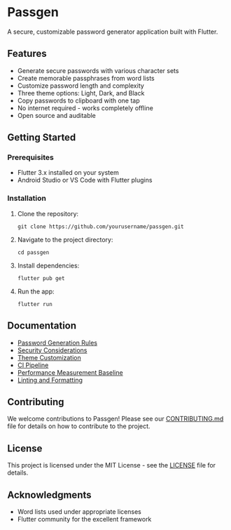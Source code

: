 # Passgen

A secure, customizable password generator application built with Flutter.

## Features

- Generate secure passwords with various character sets
- Create memorable passphrases from word lists
- Customize password length and complexity
- Three theme options: Light, Dark, and Black
- Copy passwords to clipboard with one tap
- No internet required - works completely offline
- Open source and auditable

## Getting Started

### Prerequisites

- Flutter 3.x installed on your system
- Android Studio or VS Code with Flutter plugins

### Installation

1. Clone the repository:
   ```
   git clone https://github.com/yourusername/passgen.git
   ```

2. Navigate to the project directory:
   ```
   cd passgen
   ```

3. Install dependencies:
   ```
   flutter pub get
   ```

4. Run the app:
   ```
   flutter run
   ```

## Documentation

- [Password Generation Rules](docs/password_generation_rules.md)
- [Security Considerations](docs/security_considerations.md)
- [Theme Customization](docs/theme_customization.md)
- [CI Pipeline](docs/ci_pipeline.md)
- [Performance Measurement Baseline](docs/performance_measurement_baseline.md)
- [Linting and Formatting](docs/linting_and_formatting.md)

## Contributing

We welcome contributions to Passgen! Please see our [CONTRIBUTING.md](CONTRIBUTING.md) file for details on how to contribute to the project.

## License

This project is licensed under the MIT License - see the [LICENSE](LICENSE) file for details.

## Acknowledgments

- Word lists used under appropriate licenses
- Flutter community for the excellent framework